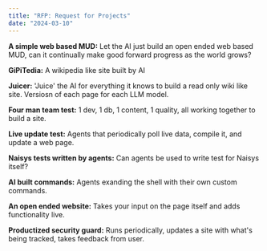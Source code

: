 ```yaml
---
title: "RFP: Request for Projects"
date: "2024-03-10"
---
```


**A simple web based MUD:** Let the AI just build an open ended web based MUD, can it continually make good forward progress as the world grows?

**GiPiTedia:** A wikipedia like site built by AI

**Juicer:** 'Juice' the AI for everything it knows to build a read only wiki like site. Versiosn of each page for each LLM model.

**Four man team test:** 1 dev, 1 db, 1 content, 1 quality, all working together to build a site.

**Live update test:** Agents that periodically poll live data, compile it, and update a web page.

**Naisys tests written by agents:** Can agents be used to write test for Naisys itself?

**AI built commands:** Agents exanding the shell with their own custom commands.

**An open ended website:** Takes your input on the page itself and adds functionality live.

**Productized security guard:** Runs periodically, updates a site with what's being tracked, takes feedback from user.
